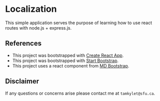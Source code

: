 # Localization

This simple application serves the purpose of learning how to use react routes with node.js + express.js.

## References

- This project was bootstrapped with [Create React App](https://github.com/facebookincubator/create-react-app).
- This project was bootstrapped with [Start Bootstrap](https://startbootstrap.com/template-overviews/grayscale/).
- This project uses a react component from [MD Bootstrap](https://mdbootstrap.com/react/components/cards/).

## Disclaimer

If any questions or concerns arise please contact me at `tamkylet@sfu.ca`.
